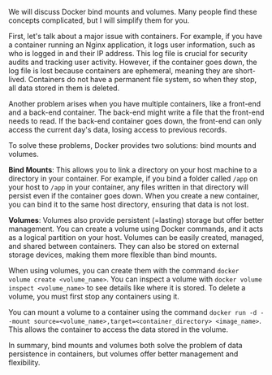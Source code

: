 We will discuss Docker bind mounts and volumes. Many people find these concepts complicated, but I will simplify them for you.

First, let's talk about a major issue with containers. For example, if you have a container running an Nginx application, it logs user information, such as who is logged in and their IP address. This log file is crucial for security audits and tracking user activity. However, if the container goes down, the log file is lost because containers are ephemeral, meaning they are short-lived. Containers do not have a permanent file system, so when they stop, all data stored in them is deleted.

Another problem arises when you have multiple containers, like a front-end and a back-end container. The back-end might write a file that the front-end needs to read. If the back-end container goes down, the front-end can only access the current day's data, losing access to previous records.

To solve these problems, Docker provides two solutions: bind mounts and volumes.

**Bind Mounts**: This allows you to link a directory on your host machine to a directory in your container. For example, if you bind a folder called `/app` on your host to `/app` in your container, any files written in that directory will persist even if the container goes down. When you create a new container, you can bind it to the same host directory, ensuring that data is not lost.

**Volumes**: Volumes also provide persistent (=lasting) storage but offer better management. You can create a volume using Docker commands, and it acts as a logical partition on your host. Volumes can be easily created, managed, and shared between containers. They can also be stored on external storage devices, making them more flexible than bind mounts.

When using volumes, you can create them with the command `docker volume create <volume_name>`. You can inspect a volume with `docker volume inspect <volume_name>` to see details like where it is stored. To delete a volume, you must first stop any containers using it.

You can mount a volume to a container using the command `docker run -d --mount source=<volume_name>,target=<container_directory> <image_name>`. This allows the container to access the data stored in the volume.

In summary, bind mounts and volumes both solve the problem of data persistence in containers, but volumes offer better management and flexibility. 
